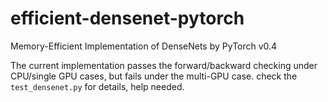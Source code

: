 # efficient-densenet-pytorch
Memory-Efficient Implementation of DenseNets by PyTorch v0.4

The current implementation passes the forward/backward checking under CPU/single GPU cases, but fails under the multi-GPU case. check the `test_densenet.py` for details, help needed.

